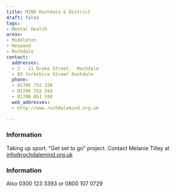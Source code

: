 ```yaml
---
title: MIND Rochdale & District
draft: false
tags:
- Mental Health
areas:
- Middleton
- Heywood
- Rochdale
contact:
  addresses:
  - 3 - 11 Drake Street,  Rochdale
  - 83 Yorkshire Street Rochdale
  phone:
  - 01706 752 338
  - 01706 752 343
  - 01706 861 598
  web_addresses:
  - http://www.rochdalemind.org.uk
  
---
```


### Information
Taking up sport. "Get set to go" project.  Contact Melanie Tilley at info@rochdalemind.org.uk

### Information
Also 0300 123 3393 or 0800 107 0729
